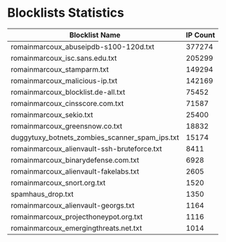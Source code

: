 # Blocklists Statistics
| Blocklist Name | IP Count |
|----|----|
| romainmarcoux_abuseipdb-s100-120d.txt | 377274 |
| romainmarcoux_isc.sans.edu.txt | 205299 |
| romainmarcoux_stamparm.txt | 149294 |
| romainmarcoux_malicious-ip.txt | 142169 |
| romainmarcoux_blocklist.de-all.txt | 75452 |
| romainmarcoux_cinsscore.com.txt | 71587 |
| romainmarcoux_sekio.txt | 25400 |
| romainmarcoux_greensnow.co.txt | 18832 |
| duggytuxy_botnets_zombies_scanner_spam_ips.txt | 15174 |
| romainmarcoux_alienvault-ssh-bruteforce.txt | 8411 |
| romainmarcoux_binarydefense.com.txt | 6928 |
| romainmarcoux_alienvault-fakelabs.txt | 2605 |
| romainmarcoux_snort.org.txt | 1520 |
| spamhaus_drop.txt | 1350 |
| romainmarcoux_alienvault-georgs.txt | 1164 |
| romainmarcoux_projecthoneypot.org.txt | 1116 |
| romainmarcoux_emergingthreats.net.txt | 1014 |
